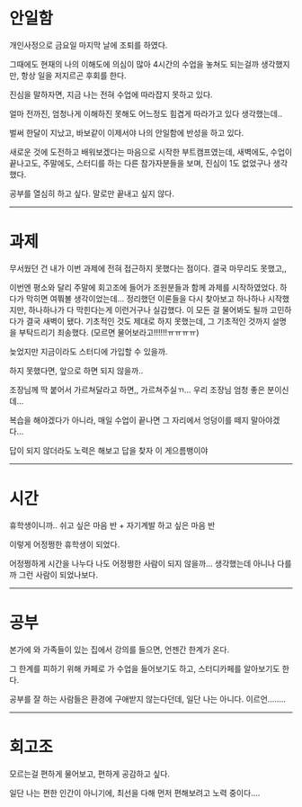# 안일함

개인사정으로 금요일 마지막 날에 조퇴를 하였다.

그때에도 현재의 나의 이해도에 의심이 많아 4시간의 수업을 놓쳐도 되는걸까 생각했지만, 항상 일을 저지르곤 후회를 한다.

진심을 말하자면, 지금 나는 전혀 수업에 따라잡지 못하고 있다.

얼마 전까진, 엄청나게 이해하진 못해도 어느정도 힘겹게 따라가고 있다 생각했는데..

벌써 한달이 지났고, 바보같이 이제서야 나의 안일함에 반성을 하고 있다.

새로운 것에 도전하고 배워보겠다는 마음으로 시작한 부트캠프였는데, 새벽에도, 수업이 끝나고도, 주말에도, 스터디를 하는 다른 참가자분들을 보며, 진심이 1도 없었구나 생각했다.

공부를 열심히 하고 싶다. 말로만 끝내고 싶지 않다.

---

# 과제

무서웠던 건 내가 이번 과제에 전혀 접근하지 못했다는 점이다. 결국 마무리도 못했고,,

이번엔 평소와 달리 주말에 회고조에 들어가 조원분들과 함께 과제를 시작하였었다. 하다가 막히면 여쭤볼 생각이었는데... 정리했던 이론들을 다시 찾아보고 하나하나 시작했지만, 하나하나가 다 막힌다는게 이런거구나 실감했다. 이 모든 걸 물어봐도 될까 고민하다가 결국 새벽이 됐다. 기초적인 것도 제대로 하지 못했는데, 그 기초적인 것까지 설명을 부탁드리기 죄송했다. (모르면 물어보라고!!!!!!ㅠㅠㅠㅠ)

늦었지만 지금이라도 스터디에 가입할 수 있을까.

하지 못했다면, 앞으로 하면 되지 않을까..

조장님께 딱 붙어서 가르쳐달라고 하면,, 가르쳐주실ㄲ… 우리 조장님 엄청 좋은 분이신데…

복습을 해야겠다가 아니라, 매일 수업이 끝나면 그 자리에서 엉덩이를 떼지 말아야겠다…

답이 되지 않더라도 노력은 해보고 답을 찾자 이 게으름뱅이야

---

# 시간

휴학생이니까.. 쉬고 싶은 마음 반 + 자기계발 하고 싶은 마음 반

이렇게 어정쩡한 휴학생이 되었다.

어정쩡하게 시간을 나누다 나도 어정쩡한 사람이 되지 않을까… 생각했는데 아니나 다를까 그런 사람이 되었나보다.

---

# 공부

본가에 와 가족들이 있는 집에서 강의를 들으면, 언젠간 한계가 온다.

그 한계를 피하기 위해 카페로 가 수업을 들어보기도 하고, 스터디카페를 알아보기도 한다.

공부를 잘 하는 사람들은 환경에 구애받지 않는다던데, 일단 나는 아니다. 이르언……..

---

# 회고조

모르는걸 편하게 물어보고, 편하게 공감하고 싶다.

일단 나는 편한 인간이 아니기에, 최선을 다해 먼저 편해보려고 노력 중이다….
